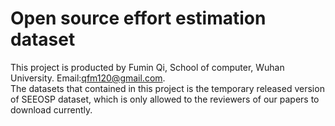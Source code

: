 # Open source effort estimation dataset
This project is producted by Fumin Qi, School of computer, Wuhan University. Email:qfm120@gmail.com.
<br/>
The datasets that contained in this project is the temporary released version of SEEOSP dataset, which is only allowed to the reviewers of our papers to download currently.
